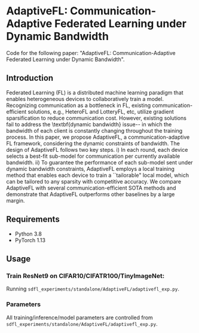 # AdaptiveFL: Communication-Adaptive Federated Learning under Dynamic Bandwidth 

Code for the following paper:
"AdaptiveFL: Communication-Adaptive Federated Learning under Dynamic Bandwidth".

## Introduction

Federated Learning (FL) is a distributed machine learning paradigm that enables heterogeneous devices to collaboratively train a model. Recognizing communication as a bottleneck in FL, existing communication-efficient solutions, e.g., HeteroFL and LotteryFL, etc, utilize gradient sparsification to reduce communication cost. However, existing solutions fail to address the \textbf{dynamic bandwidth} issue-- in which the bandwidth of each client is constantly changing throughout the training process. In this paper, we propose AdaptiveFL, a communication-adaptive FL framework, considering the dynamic constraints of bandwidth. The design of  AdaptiveFL follows two key steps. i) In each round,  each device selects a best-fit sub-model for communication per currently available bandwidth. ii) To guarantee the performance of each sub-model sent under dynamic bandwidth constraints, AdaptiveFL employs a local training method that enables each device to train a ``tailorable" local model, which can be tailored to any sparsity with competitive accuracy. We compare AdaptiveFL with several communication-efficient SOTA methods and demonstrate that AdaptiveFL outperforms other baselines by a large margin.

## Requirements
* Python 3.8
* PyTorch 1.13

## Usage

### Train ResNet9 on CIFAR10/CIFATR100/TinyImageNet:
Running ``sdfl_experiments/standalone/AdaptiveFL/adaptivefl_exp.py``.


### Parameters

All training/inference/model parameters are controlled from ``sdfl_experiments/standalone/AdaptiveFL/adaptivefl_exp.py``.
